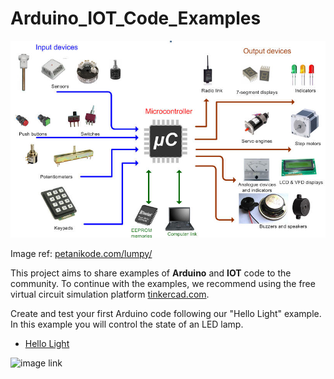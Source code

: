 # Arduino_IOT_Code_Examples

![image link](https://github.com/Daniel3dartist/Arduino_IOT_Code_Examples/blob/main/img_doc/Imput_output_IOT.jpg)

Image ref: [petanikode.com/lumpy/](https://www.petanikode.com/lumpy/)

This project aims to share examples of **Arduino** and **IOT** code to the community.
To continue with the examples, we recommend using the free virtual circuit simulation platform [tinkercad.com](https://www.tinkercad.com).

Create and test your first Arduino code following our "Hello Light" example. In this example you will control the state of an LED lamp.
- [Hello Light](https://github.com/Daniel3dartist/Arduino_IOT_Code_Examples/blob/main/src/hello_world/HELLO_LIGHT.md)
  
![image link]([https://github.com/Daniel3dartist/Arduino_IOT_Code_Examples/blob/main/img_doc/Imput_output_IOT.jpg](https://github.com/Daniel3dartist/Arduino_IOT_Code_Examples/blob/develop/src/hello_world/img/Hello_Light_Arduino_UNO.PNG))
